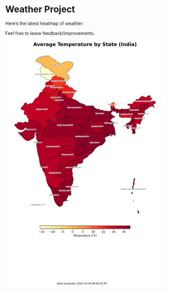 # Weather Project

Here’s the latest heatmap of weather:

Feel free to leave feedback/improvements.

![India Heatmap](docs/assets/india_heatmap.png?v=FAE97A)
